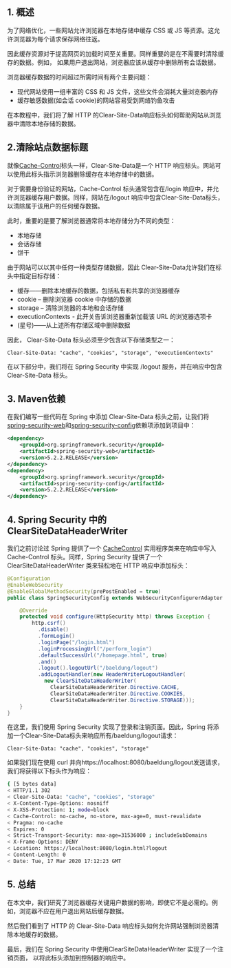 ## 1. 概述

为了网络优化，一些网站允许浏览器在本地存储中缓存 CSS 或 JS 等资源。这允许浏览器为每个请求保存网络往返。

因此缓存资源对于提高网页的加载时间至关重要。同样重要的是在不需要时清除缓存的数据。例如， 如果用户退出网站，浏览器应该从缓存中删除所有会话数据。

浏览器缓存数据的时间超过所需时间有两个主要问题：

-   现代网站使用一组丰富的 CSS 和 JS 文件，这些文件会消耗大量浏览器内存
-   缓存敏感数据(如会话 cookie)的网站容易受到网络钓鱼攻击

在本教程中，我们将了解 HTTP 的Clear-Site-Data响应标头如何帮助网站从浏览器中清除本地存储的数据。

## 2.清除站点数据标题

就像[Cache-Control](https://www.baeldung.com/spring-mvc-cache-headers)标头一样，Clear-Site-Data是一个 HTTP 响应标头。网站可以使用此标头指示浏览器删除缓存在本地存储中的数据。

对于需要身份验证的网站，Cache-Control 标头通常包含在/login 响应中，并允许浏览器缓存用户数据。同样，网站在/logout 响应中包含Clear-Site-Data标头，以清除属于该用户的任何缓存数据。

此时，重要的是要了解浏览器通常将本地存储分为不同的类型：

-   本地存储
-   会话存储
-   饼干

由于网站可以以其中任何一种类型存储数据，因此 Clear-Site-Data允许我们在标头中指定目标存储：

-   缓存——删除本地缓存的数据，包括私有和共享的浏览器缓存
-   cookie – 删除浏览器 cookie 中存储的数据
-   storage – 清除浏览器的本地和会话存储
-   executionContexts - 此开关告诉浏览器重新加载该 URL 的浏览器选项卡
-   (星号)——从上述所有存储区域中删除数据

因此， Clear-Site-Data 标头必须至少包含以下存储类型之一：

```plaintext
Clear-Site-Data: "cache", "cookies", "storage", "executionContexts"
```

在以下部分中，我们将在 Spring Security 中实现 /logout 服务，并在响应中包含 Clear-Site-Data 标头。

## 3. Maven依赖

在我们编写一些代码在 Spring 中添加 Clear-Site-Data 标头之前，让我们将[spring-security-web](https://search.maven.org/artifact/org.springframework.security/spring-security-web)和[spring-security-config](https://search.maven.org/artifact/org.springframework.security/spring-security-config)依赖项添加到项目中：

```xml
<dependency>
    <groupId>org.springframework.security</groupId>
    <artifactId>spring-security-web</artifactId>
    <version>5.2.2.RELEASE</version>
</dependency>
<dependency>
    <groupId>org.springframework.security</groupId>
    <artifactId>spring-security-config</artifactId>
    <version>5.2.2.RELEASE</version>
</dependency>
```

## 4. Spring Security 中的ClearSiteDataHeaderWriter 

我们之前讨论过 Spring 提供了一个 [CacheControl](https://www.baeldung.com/spring-security-cache-control-headers) 实用程序类来在响应中写入 Cache-Control 标头。同样，Spring Security 提供了一个 ClearSiteDataHeaderWriter 类来轻松地在 HTTP 响应中添加标头：

```java
@Configuration
@EnableWebSecurity
@EnableGlobalMethodSecurity(prePostEnabled = true)
public class SpringSecurityConfig extends WebSecurityConfigurerAdapter {

    @Override
    protected void configure(HttpSecurity http) throws Exception {
        http.csrf()
          .disable()
          .formLogin()
          .loginPage("/login.html")
          .loginProcessingUrl("/perform_login")
          .defaultSuccessUrl("/homepage.html", true)
          .and()
          .logout().logoutUrl("/baeldung/logout")
          .addLogoutHandler(new HeaderWriterLogoutHandler(
            new ClearSiteDataHeaderWriter(
              ClearSiteDataHeaderWriter.Directive.CACHE,
              ClearSiteDataHeaderWriter.Directive.COOKIES,
              ClearSiteDataHeaderWriter.Directive.STORAGE)));
    }
}
```

在这里，我们使用 Spring Security 实现了登录和注销页面。因此，Spring 将添加一个Clear-Site-Data标头来响应所有/baeldung/logout请求：

```plaintext
Clear-Site-Data: "cache", "cookies", "storage"
```

如果我们现在使用 curl 并向https://localhost:8080/baeldung/logout发送请求，我们将获得以下标头作为响应：

```bash
{ [5 bytes data]
< HTTP/1.1 302
< Clear-Site-Data: "cache", "cookies", "storage"
< X-Content-Type-Options: nosniff
< X-XSS-Protection: 1; mode=block
< Cache-Control: no-cache, no-store, max-age=0, must-revalidate
< Pragma: no-cache
< Expires: 0
< Strict-Transport-Security: max-age=31536000 ; includeSubDomains
< X-Frame-Options: DENY
< Location: https://localhost:8080/login.html?logout
< Content-Length: 0
< Date: Tue, 17 Mar 2020 17:12:23 GMT
```

## 5. 总结

在本文中，我们研究了浏览器缓存关键用户数据的影响，即使它不是必需的。例如，浏览器不应在用户退出网站后缓存数据。

然后我们看到了 HTTP 的 Clear-Site-Data 响应标头如何允许网站强制浏览器清除本地缓存的数据。

最后，我们在 Spring Security 中使用ClearSiteDataHeaderWriter 实现了一个注销页面， 以将此标头添加到控制器的响应中。